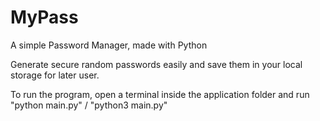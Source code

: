# MyPass
A simple Password Manager, made with Python

Generate secure random passwords easily and save them in your local storage for later user.

To run the program, open a terminal inside the application folder and run "python main.py" / "python3 main.py"
